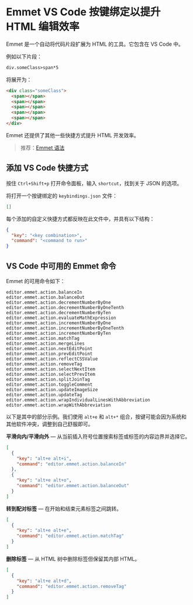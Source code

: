 # Emmet VS Code 按键绑定以提升 HTML 编辑效率

Emmet 是一个自动将代码片段扩展为 HTML 的工具。它包含在 VS Code 中。

例如以下片段：

```html
div.someClass>span*5
```

将展开为：

```html
<div class="someClass">
  <span></span>
  <span></span>
  <span></span>
  <span></span>
  <span></span>
</div>
```

Emmet 还提供了其他一些快捷方式提升 HTML 开发效率。

> 推荐：[Emmet 语法](https://github.com/lio-zero/blog/blob/master/HTML/Emmet%20%E8%AF%AD%E6%B3%95.md)

## 添加 VS Code 快捷方式

按住 `Ctrl+Shift+p` 打开命令面板，输入 `shortcut`，找到关于 JSON 的选项。

将打开一个按键绑定的 `keybindings.json` 文件：

```json
[]
```

每个添加的自定义快捷方式都反映在此文件中，并具有以下结构：

```json
{
  "key": "<key combination>",
  "command": "<command to run>"
}
```

## VS Code 中可用的 Emmet 命令

Emmet 的可用命令如下：

```
editor.emmet.action.balanceIn
editor.emmet.action.balanceOut
editor.emmet.action.decrementNumberByOne
editor.emmet.action.decrementNumberByOneTenth
editor.emmet.action.decrementNumberByTen
editor.emmet.action.evaluateMathExpression
editor.emmet.action.incrementNumberByOne
editor.emmet.action.incrementNumberByOneTenth
editor.emmet.action.incrementNumberByTen
editor.emmet.action.matchTag
editor.emmet.action.mergeLines
editor.emmet.action.nextEditPoint
editor.emmet.action.prevEditPoint
editor.emmet.action.reflectCSSValue
editor.emmet.action.removeTag
editor.emmet.action.selectNextItem
editor.emmet.action.selectPrevItem
editor.emmet.action.splitJoinTag
editor.emmet.action.toggleComment
editor.emmet.action.updateImageSize
editor.emmet.action.updateTag
editor.emmet.action.wrapIndividualLinesWithAbbreviation
editor.emmet.action.wrapWithAbbreviation
```

以下是其中的部分示例。我们使用 `alt+e` 和 `alt+*` 组合，按键可能会因为系统和其他软件冲突，调整到自己舒服即可。

**平滑向内/平滑向外** — 从当前插入符号位置搜索标签或标签的内容边界并选择它。

```json
[
  {
    "key": "alt+e alt+i",
    "command": "editor.emmet.action.balanceIn"
  },
  {
    "key": "alt+e alt+o",
    "command": "editor.emmet.action.balanceOut"
  }
]
```

**转到配对标签** — 在开始和结束元素标签之间跳转。

```json
[
  {
    "key": "alt+e alt+e",
    "command": "editor.emmet.action.matchTag"
  }
]
```

**删除标签** — 从 HTML 树中删除标签但保留其内部 HTML。

```json
[
  {
    "key": "alt+e alt+d",
    "command": "editor.emmet.action.removeTag"
  }
]
```
